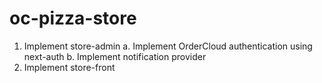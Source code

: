 # oc-pizza-store
1. Implement store-admin
    a. Implement OrderCloud authentication using next-auth
    b. Implement notification provider
2. Implement store-front